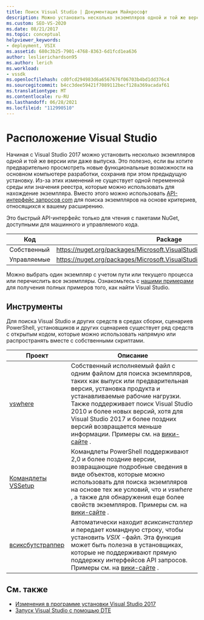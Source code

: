```yaml
---
title: Поиск Visual Studio | Документация Майкрософт
description: Можно установить несколько экземпляров одной и той же версии Visual Studio. Узнайте, как использовать API-интерфейс запросов COM для поиска нужного экземпляра.
ms.custom: SEO-VS-2020
ms.date: 08/21/2017
ms.topic: conceptual
helpviewer_keywords:
- deployment, VSIX
ms.assetid: 680c3b25-7901-4768-8363-6d1fcd1ea636
author: leslierichardson95
ms.author: lerich
ms.workload:
- vssdk
ms.openlocfilehash: cd0fcd294983d6a6567676f06703b4bd1dd376c4
ms.sourcegitcommit: b4cc3dee59421f7089112becf128a369acadaf61
ms.translationtype: MT
ms.contentlocale: ru-RU
ms.lasthandoff: 06/28/2021
ms.locfileid: "112990510"
---
```

# <a name="locate-visual-studio"></a>Расположение Visual Studio

Начиная с Visual Studio 2017 можно установить несколько экземпляров одной и той же версии или даже выпуска. Это полезно, если вы хотите предварительно просмотреть новые функциональные возможности на основном компьютере разработки, сохранив при этом предыдущую установку. Из-за этих изменений не существует одной переменной среды или значения реестра, которые можно использовать для нахождение экземпляра. Вместо этого можно использовать [API-интерфейс запросов com](/dotnet/api/microsoft.visualstudio.setup.configuration) для поиска экземпляров на основе критериев, относящихся к вашему расширению.

Это быстрый API-интерфейс только для чтения с пакетами NuGet, доступными для машинного и управляемого кода.

| Код | Package |
| ---- | --- |
| Собственный | https://nuget.org/packages/Microsoft.VisualStudio.Setup.Configuration.Native |
| Управляемые | https://nuget.org/packages/Microsoft.VisualStudio.Setup.Configuration.Interop |

Можно выбрать один экземпляр с учетом пути или текущего процесса или перечислить все экземпляры. Ознакомьтесь с [нашими примерами](https://github.com/Microsoft/vs-setup-samples) для получения полных примеров того, как найти Visual Studio.

## <a name="tools"></a>Инструменты

Для поиска Visual Studio и других средств в средах сборки, сценариев PowerShell, установщиков и других сценариев существует ряд средств с открытым кодом, которые можно использовать напрямую или распространять вместе с собственными скриптами.

| Проект | Описание |
| ------- | ----------- |
| [vswhere](https://github.com/Microsoft/vswhere) | Собственный исполняемый файл с одним файлом для поиска экземпляров, таких как выпуск или предварительная версия, установка продукта и устанавливаемые рабочие нагрузки. Также поддерживает поиск Visual Studio 2010 и более новых версий, хотя для Visual Studio 2017 и более поздних версий возвращается меньше информации. Примеры см. на [вики-сайте](https://github.com/Microsoft/vswhere/wiki) . |
| [Командлеты VSSetup](https://github.com/Microsoft/vssetup.powershell) | Командлеты PowerShell поддерживают 2,0 и более поздние версии, возвращающие подробные сведения в виде объектов, которые можно использовать для поиска экземпляров на основе тех же условий, что и _vswhere_ , а также для обнаружения еще более свойств экземпляров. Примеры см. на [вики-сайте](https://github.com/Microsoft/vssetup.powershell/wiki) . |
| [всиксбутстраппер](https://github.com/Microsoft/vsixbootstrapper) | Автоматически находит _всиксинсталлер_ и передает командную строку, чтобы установить *VSIX* -файл. Эта функция может быть полезна в установщиках, которые не поддерживают прямую поддержку интерфейсов API запросов. Примеры см. на [вики-сайте](https://github.com/Microsoft/vsixbootstrapper/wiki) . |

## <a name="see-also"></a>См. также

* [Изменения в программе установки Visual Studio 2017](https://devblogs.microsoft.com/setup/changes-to-visual-studio-15-setup/)
* [Запуск Visual Studio с помощью DTE](launch-visual-studio-dte.md)
